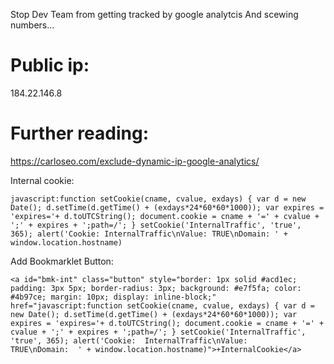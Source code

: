 Stop Dev Team from getting tracked by google analytcis
And scewing numbers...

# Public ip:
184.22.146.8


# Further reading:
https://carloseo.com/exclude-dynamic-ip-google-analytics/

Internal cookie:
```
javascript:function setCookie(cname, cvalue, exdays) { var d = new Date(); d.setTime(d.getTime() + (exdays*24*60*60*1000)); var expires = 'expires='+ d.toUTCString(); document.cookie = cname + '=' + cvalue + ';' + expires + ';path=/'; } setCookie('InternalTraffic', 'true', 365); alert('Cookie: InternalTraffic\nValue: TRUE\nDomain: ' + window.location.hostname)
```

Add Bookmarklet Button:
```
<a id="bmk-int" class="button" style="border: 1px solid #acd1ec; padding: 3px 5px; border-radius: 3px; background: #e7f5fa; color: #4b97ce; margin: 10px; display: inline-block;" href="javascript:function setCookie(cname, cvalue, exdays) { var d = new Date(); d.setTime(d.getTime() + (exdays*24*60*60*1000)); var expires = 'expires='+ d.toUTCString(); document.cookie = cname + '=' + cvalue + ';' + expires + ';path=/'; } setCookie('InternalTraffic', 'true', 365); alert('Cookie:  InternalTraffic\nValue:     TRUE\nDomain:  ' + window.location.hostname)">+InternalCookie</a>
